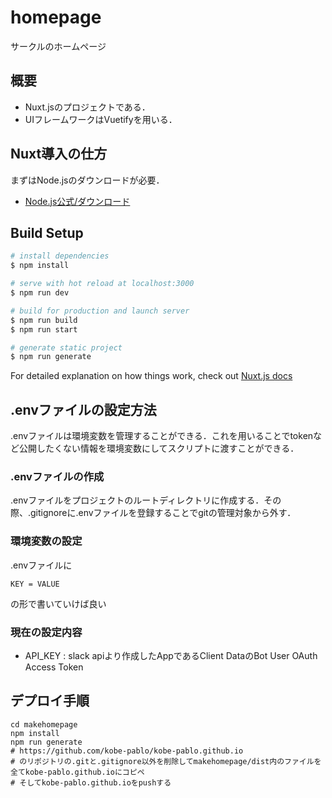 # homepage
サークルのホームページ

## 概要
- Nuxt.jsのプロジェクトである．
- UIフレームワークはVuetifyを用いる．

## Nuxt導入の仕方
まずはNode.jsのダウンロードが必要．
- [Node.js公式/ダウンロード](https://nodejs.org/ja/download/)

## Build Setup

```bash
# install dependencies
$ npm install

# serve with hot reload at localhost:3000
$ npm run dev

# build for production and launch server
$ npm run build
$ npm run start

# generate static project
$ npm run generate
```

For detailed explanation on how things work, check out [Nuxt.js docs](https://nuxtjs.org)

## .envファイルの設定方法
.envファイルは環境変数を管理することができる．これを用いることでtokenなど公開したくない情報を環境変数にしてスクリプトに渡すことができる．

### .envファイルの作成
.envファイルをプロジェクトのルートディレクトリに作成する．その際、.gitignoreに.envファイルを登録することでgitの管理対象から外す．

### 環境変数の設定
.envファイルに
```
KEY = VALUE
```
の形で書いていけば良い

### 現在の設定内容

- API_KEY : slack apiより作成したAppであるClient DataのBot User OAuth Access Token


## デプロイ手順

```shell
cd makehomepage
npm install
npm run generate
# https://github.com/kobe-pablo/kobe-pablo.github.io
# のリポジトリの.gitと.gitignore以外を削除してmakehomepage/dist内のファイルを全てkobe-pablo.github.ioにコピペ
# そしてkobe-pablo.github.ioをpushする
```
